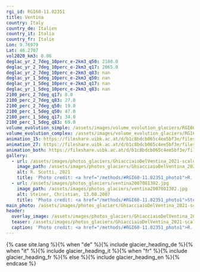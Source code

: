 ```yaml
---
rgi_id: RGI60-11.02351
title: Ventina
country: Italy
country_de: Italien
country_it: Italia
country_fr: Italie
Lon: 9.76979
Lat: 46.2707
vol2020_km3: 0.06
deglac_yr_2_7deg_10perc_e-2km3_q50: 2100.0
deglac_yr_2_7deg_10perc_e-2km3_q17: 2065.0
deglac_yr_2_7deg_10perc_e-2km3_q83: nan
deglac_yr_1_5deg_10perc_e-2km3_q50: nan
deglac_yr_1_5deg_10perc_e-2km3_q17: nan
deglac_yr_1_5deg_10perc_e-2km3_q83: nan
2100_perc_2_7deg_q17: 8.0
2100_perc_2_7deg_q83: 27.0
2100_perc_2_7deg_q50: 19.0
2100_perc_1_5deg_q50: 47.0
2100_perc_1_5deg_q17: 34.0
2100_perc_1_5deg_q83: 69.0
volume_evolution_simple: /assets/images/volume_evolution_glaciers/RGI60-11.02351_simple_en.png
volume_evolution_complex: /assets/images/volume_evolution_glaciers/RGI60-11.02351_complex_en.png
animation_15: https://fileshare.uibk.ac.at/d/b1c8bdcb065c4ee5bf3e/files/?p=%2FRGI60-11.02351_%2B1.5%C2%B0C.mp4&dl=1
animation_27: https://fileshare.uibk.ac.at/d/b1c8bdcb065c4ee5bf3e/files/?p=%2FRGI60-11.02351_%2B2.7%C2%B0C.mp4&dl=1
animation_both: https://fileshare.uibk.ac.at/d/b1c8bdcb065c4ee5bf3e/files/?p=%2FRGI60-11.02351_both.mp4&dl=1
gallery:
  - url: /assets/images/photos_glaciers/GhiacciaioDelVentina_2021-scaled_R.Scotti.jpg
    image_path: /assets/images/photos_glaciers/GhiacciaioDelVentina_2021-scaled_R.Scotti.jpg
    alt: R. Scotti, 2021
    title: 'Photo credit: <a href="/methods/#RGI60-11.02351_photo1">R. Scotti, 2021</a>'
  - url: /assets/images/photos_glaciers/ventina2007081302.jpg
    image_path: /assets/images/photos_glaciers/ventina2007081302.jpg
    alt: Steiner, Christian, 13.08.2007
    title: 'Photo credit: <a href="/methods/#RGI60-11.02351_photo1">Steiner, Christian, 13.08.2007</a>'
main_photo: /assets/images/photos_glaciers/GhiacciaioDelVentina_2021-scaled_R.Scotti.jpg
header:
  overlay_image: /assets/images/photos_glaciers/GhiacciaioDelVentina_2021-scaled_R.Scotti.jpg
  teaser: /assets/images/photos_glaciers/GhiacciaioDelVentina_2021-scaled_R.Scotti.jpg
  caption: 'Photo credit: <a href="/methods/#RGI60-11.02351_photo1">R. Scotti, 2021</a>'
---
```

{% case site.lang %}{% when "de" %}{% include glacier_heading_de %}{% when "it" %}{% include glacier_heading_it %}{% when "fr" %}{% include glacier_heading_fr %}{% else %}{% include glacier_heading_en %}{% endcase %}
